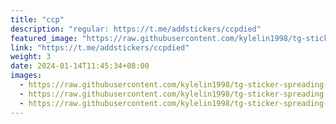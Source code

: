 ```yaml
---
title: "ccp"
description: "regular: https://t.me/addstickers/ccpdied"
featured_image: "https://raw.githubusercontent.com/kylelin1998/tg-sticker-spreading-worldwide-images/main/img/e182ed9d-5573-4ebe-ad24-5137ae6c26a0.jpg"
link: "https://t.me/addstickers/ccpdied"
weight: 3
date: 2024-01-14T11:45:34+08:00
images:
  - https://raw.githubusercontent.com/kylelin1998/tg-sticker-spreading-worldwide-images/main/img/e182ed9d-5573-4ebe-ad24-5137ae6c26a0.jpg
  - https://raw.githubusercontent.com/kylelin1998/tg-sticker-spreading-worldwide-images/main/img/ef0fc959-8345-489d-a0d2-795bda66affa.jpg
  - https://raw.githubusercontent.com/kylelin1998/tg-sticker-spreading-worldwide-images/main/img/52358a13-5874-4e7d-bb3e-b48c90cf0000.jpg
---
```

